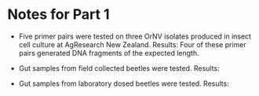 # Notes for Part 1

* Five primer pairs were tested on three OrNV isolates produced in insect cell culture at AgResearch New Zealand. 
Results: Four of these primer pairs generated DNA fragments of the expected length.

* Gut samples from field collected beetles were tested. Results:


* Gut samples from laboratory dosed beetles were tested. Results:
